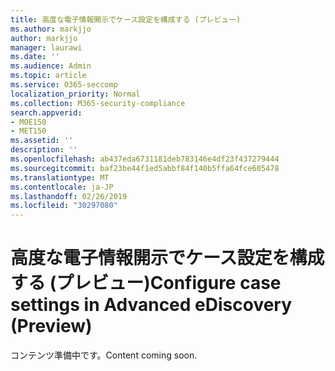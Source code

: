```yaml
---
title: 高度な電子情報開示でケース設定を構成する (プレビュー)
ms.author: markjjo
author: markjjo
manager: laurawi
ms.date: ''
ms.audience: Admin
ms.topic: article
ms.service: O365-seccomp
localization_priority: Normal
ms.collection: M365-security-compliance
search.appverid:
- MOE150
- MET150
ms.assetid: ''
description: ''
ms.openlocfilehash: ab437eda6731181deb783146e4df23f437279444
ms.sourcegitcommit: baf23be44f1ed5abbf84f140b5ffa64fce605478
ms.translationtype: MT
ms.contentlocale: ja-JP
ms.lasthandoff: 02/26/2019
ms.locfileid: "30297080"
---
```

# <a name="configure-case-settings-in-advanced-ediscovery-preview"></a><span data-ttu-id="2346d-102">高度な電子情報開示でケース設定を構成する (プレビュー)</span><span class="sxs-lookup"><span data-stu-id="2346d-102">Configure case settings in Advanced eDiscovery (Preview)</span></span>

<span data-ttu-id="2346d-103">コンテンツ準備中です。</span><span class="sxs-lookup"><span data-stu-id="2346d-103">Content coming soon.</span></span>